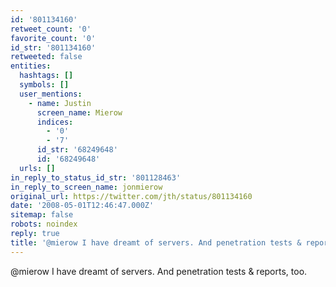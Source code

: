```yaml
---
id: '801134160'
retweet_count: '0'
favorite_count: '0'
id_str: '801134160'
retweeted: false
entities:
  hashtags: []
  symbols: []
  user_mentions:
    - name: Justin
      screen_name: Mierow
      indices:
        - '0'
        - '7'
      id_str: '68249648'
      id: '68249648'
  urls: []
in_reply_to_status_id_str: '801128463'
in_reply_to_screen_name: jonmierow
original_url: https://twitter.com/jth/status/801134160
date: '2008-05-01T12:46:47.000Z'
sitemap: false
robots: noindex
reply: true
title: '@mierow I have dreamt of servers. And penetration tests & reports, too.'
---
```


@mierow I have dreamt of servers. And penetration tests & reports, too.